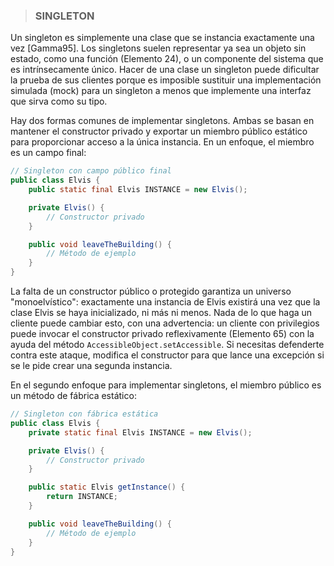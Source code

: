 > ### SINGLETON
>
Un singleton es simplemente una clase que se instancia exactamente una vez [Gamma95]. Los singletons suelen representar ya sea un objeto sin estado, como una función (Elemento 24), o un componente del sistema que es intrínsecamente único. Hacer de una clase un singleton puede dificultar la prueba de sus clientes porque es imposible sustituir una implementación simulada (mock) para un singleton a menos que implemente una interfaz que sirva como su tipo.

Hay dos formas comunes de implementar singletons. Ambas se basan en mantener el constructor privado y exportar un miembro público estático para proporcionar acceso a la única instancia. En un enfoque, el miembro es un campo final:

```java
// Singleton con campo público final
public class Elvis {
    public static final Elvis INSTANCE = new Elvis();

    private Elvis() { 
        // Constructor privado
    }

    public void leaveTheBuilding() { 
        // Método de ejemplo
    }
}
```

La falta de un constructor público o protegido garantiza un universo "monoelvístico": exactamente una instancia de Elvis existirá una vez que la clase Elvis se haya inicializado, ni más ni menos. Nada de lo que haga un cliente puede cambiar esto, con una advertencia: un cliente con privilegios puede invocar el constructor privado reflexivamente (Elemento 65) con la ayuda del método `AccessibleObject.setAccessible`. Si necesitas defenderte contra este ataque, modifica el constructor para que lance una excepción si se le pide crear una segunda instancia.

En el segundo enfoque para implementar singletons, el miembro público es un método de fábrica estático:

```java
// Singleton con fábrica estática
public class Elvis {
    private static final Elvis INSTANCE = new Elvis();

    private Elvis() { 
        // Constructor privado
    }

    public static Elvis getInstance() { 
        return INSTANCE; 
    }

    public void leaveTheBuilding() { 
        // Método de ejemplo
    }
}
```

